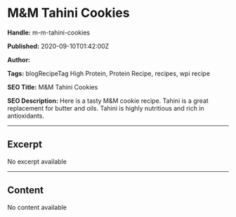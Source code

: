 # M&M Tahini Cookies

**Handle:** m-m-tahini-cookies

**Published:** 2020-09-10T01:42:00Z

**Author:**  

**Tags:** blogRecipeTag High Protein, Protein Recipe, recipes, wpi recipe

**SEO Title:** M&M Tahini Cookies

**SEO Description:** Here is a tasty M&M cookie recipe. Tahini is a great replacement for butter and oils. Tahini is highly nutritious and rich in antioxidants.

---

## Excerpt

No excerpt available

---

## Content

No content available

